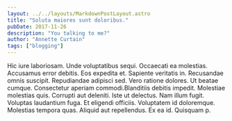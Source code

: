 ```yaml
---
layout: ../../layouts/MarkdownPostLayout.astro
title: "Soluta maiores sunt doloribus."
pubDate: 2017-11-26
description: "You talking to me?"
author: "Annette Curtain"
tags: ["blogging"]
---
```


Hic iure laboriosam. Unde voluptatibus sequi. Occaecati ea molestias. Accusamus error debitis. Eos expedita et. Sapiente veritatis in. Recusandae omnis suscipit. Repudiandae adipisci sed. Vero ratione dolores. Ut beatae cumque. Consectetur aperiam commodi.Blanditiis debitis impedit. Molestiae molestias quis. Corrupti aut deleniti. Iste ut delectus. Nam illum fugit. Voluptas laudantium fuga. Et eligendi officiis. Voluptatem id doloremque. Molestias tempora quas. Aliquid aut repellendus. Ex ea id. Quisquam p.

